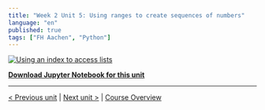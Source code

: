 ```yaml
---
title: "Week 2 Unit 5: Using ranges to create sequences of numbers"
language: "en"
published: true
tags: ["FH Aachen", "Python"]
---
```


[![Using an index to access lists](https://img.youtube.com/vi/XFDfP9u5LI4/hqdefault.jpg)](https://youtu.be/XFDfP9u5LI4)

[**Download Jupyter Notebook for this unit**](files/Week_2_Unit_5_ranges_notebook.ipynb)

---

[< Previous unit](/teaching/python-mooc/week2_unit4_exercise) | [Next unit >](/teaching/python-mooc/week2_unit5_selftest) |
[Course Overview](/teaching/python-mooc)
